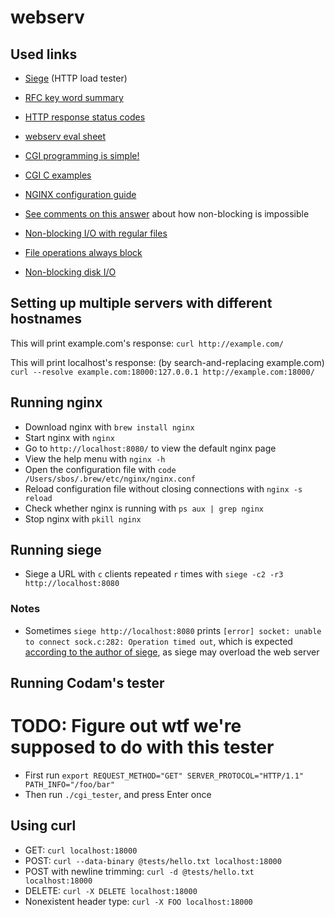 # webserv

## Used links

- [Siege](https://www.joedog.org/siege-home/) (HTTP load tester)
- [RFC key word summary](https://mtsknn.fi/blog/rfc-2119-in-a-nutshell/)
- [HTTP response status codes](https://developer.mozilla.org/en-US/docs/Web/HTTP/Status#client_error_responses)
- [webserv eval sheet](https://rphlr.github.io/42-Evals/Rank05/webserv/)
- [CGI programming is simple!](http://www.whizkidtech.redprince.net/cgi-bin/tutorial)
- [CGI C examples](https://www.eskimo.com/~scs/cclass/handouts/cgi.html)
- [NGINX configuration guide](https://www.plesk.com/blog/various/nginx-configuration-guide/)

- [See comments on this answer](https://stackoverflow.com/a/5616108/13279557) about how non-blocking is impossible
- [Non-blocking I/O with regular files](https://www.remlab.net/op/nonblock.shtml)
- [File operations always block](https://stackoverflow.com/a/56403228/13279557)
- [Non-blocking disk I/O](https://neugierig.org/software/blog/2011/12/nonblocking-disk-io.html)

## Setting up multiple servers with different hostnames

This will print example.com's response:
`curl http://example.com/`

This will print localhost's response: (by search-and-replacing example.com)
`curl --resolve example.com:18000:127.0.0.1 http://example.com:18000/`

## Running nginx

- Download nginx with `brew install nginx`
- Start nginx with `nginx`
- Go to `http://localhost:8080/` to view the default nginx page
- View the help menu with `nginx -h`
- Open the configuration file with `code /Users/sbos/.brew/etc/nginx/nginx.conf`
- Reload configuration file without closing connections with `nginx -s reload`
- Check whether nginx is running with `ps aux | grep nginx`
- Stop nginx with `pkill nginx`

## Running siege

- Siege a URL with `c` clients repeated `r` times with `siege -c2 -r3 http://localhost:8080`

### Notes

- Sometimes `siege http://localhost:8080` prints `[error] socket: unable to connect sock.c:282: Operation timed out`, which is expected [according to the author of siege](https://github.com/JoeDog/siege/issues/176#issuecomment-1274215687), as siege may overload the web server

## Running Codam's tester

# TODO: Figure out wtf we're supposed to do with this tester

- First run `export REQUEST_METHOD="GET" SERVER_PROTOCOL="HTTP/1.1" PATH_INFO="/foo/bar"`
- Then run `./cgi_tester`, and press Enter once

## Using curl

- GET: `curl localhost:18000`
- POST: `curl --data-binary @tests/hello.txt localhost:18000`
- POST with newline trimming: `curl -d @tests/hello.txt localhost:18000`
- DELETE: `curl -X DELETE localhost:18000`
- Nonexistent header type: `curl -X FOO localhost:18000`
